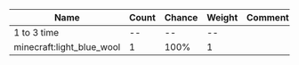 | Name                      | Count | Chance | Weight | Comment |
| ------------------------- | ----- | ------ | ------ | ------- |
| 1 to 3 time               |    -- |     -- |     -- |         |
| minecraft:light_blue_wool |     1 |   100% |      1 |         |